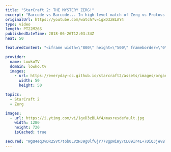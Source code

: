 ```yaml
---
title: "StarCraft 2: THE MYSTERY ZERG!"
excerpt: "Barcode vs Barcode... In high-level match of Zerg vs Protoss. Subscribe for more videos: http://lowko.tv/youtube INnoVation vs Solar: https://youtu.be/Cnv7Y5qxk9w  Sometimes it's hard to know who's playing in what game, because a lot of progamers on the ladder play with barcode accounts. In this video"
originalUrl: https://youtube.com/watch?v=1gxD3zBLAY4
type: video
length: PT22M26S
publishedDateTime: 2018-06-26T12:03:34Z
heat: 50

featuredContent: "<iframe width=\"800\" height=\"500\" frameborder=\"0\" src=\"https://www.youtube.com/embed/1gxD3zBLAY4\" allow=\"accelerometer; autoplay; encrypted-media; gyroscope; picture-in-picture\" allowfullscreen></iframe>"

provider:
  name: LowkoTV
  domain: lowko.tv
  images:
    - url: https://everyday-cc.github.io/starcraft2/assets/images/organizations/lowko.tv-50x50.jpg
      width: 50
      height: 50

topics:
  - StarCraft 2
  - Zerg

images:
  - url: https://i.ytimg.com/vi/1gxD3zBLAY4/maxresdefault.jpg
    width: 1280
    height: 720
    isCached: true

secured: "WgQ4eq3vDR2SVt7tob0LVzHJ9g0lfGjr778gpWiWy/CL09Ir4L+7DiQ3jevBTkGPxxUdx8TcHyJRI6yQ14PeMylCIVQXZkkydnoBdf4DWX0SI/WWVbEUQUSQDHH8vZV5N6x+4nwhvt2UhIPxaXmMPZWEKdJDKQ03ZuWzWZAhcqM8FMYiUdh+FlTi4rX2PUbjKXFHy/H4Pk5+a3RlmtjOj+aG1FfHdDTFyCMm1ygLKHXNkxp7YM8Lx4bWhZ3UMsjx4li8K3mQPI8Kc3yVBN7Wz/GN2eDjoDkd4m4B7zaHIImryhnkinkxfOs+4q+vUDAYIjkyn7MkbJ07iGi9ypv0XbykhuNgGpNxL8glP7Rfs7O6j+5eUx6mOKfjSa26hbczBwpHu1+OXzQUqaPw3KE0mjYn61sYEGlcxy+TViXZ3kk=;UbHjUHEHrj+QBw2aqmQhgw=="
---
```


